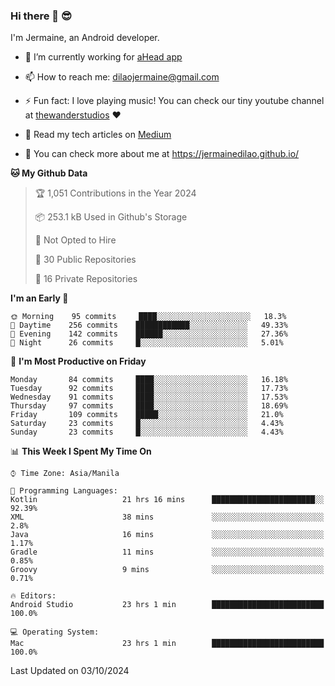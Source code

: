 ### Hi there 👋 😎
I'm Jermaine, an Android developer.

- 🔭 I’m currently working for [aHead app](https://www.ahead-app.com/)

- 📫 How to reach me: dilaojermaine@gmail.com

- ⚡ Fun fact: I love playing music! You can check our tiny youtube channel at [thewanderstudios](https://www.youtube.com/thewanderstudios) ♥️

- 📖 Read my tech articles on [Medium](https://jermainedilao.medium.com/)

- 👀 You can check more about me at https://jermainedilao.github.io/

<!--
**jermainedilao/jermainedilao** is a ✨ _special_ ✨ repository because its `README.md` (this file) appears on your GitHub profile.

Here are some ideas to get you started:

- 🔭 I’m currently working on ...
- 🌱 I’m currently learning ...
- 👯 I’m looking to collaborate on ...
- 🤔 I’m looking for help with ...
- 💬 Ask me about ...
- 📫 How to reach me: ...
- 😄 Pronouns: ...
- ⚡ Fun fact: ...
-->

<!--START_SECTION:waka-->
**🐱 My Github Data** 

> 🏆 1,051 Contributions in the Year 2024
 > 
> 📦 253.1 kB Used in Github's Storage 
 > 
> 🚫 Not Opted to Hire
 > 
> 📜 30 Public Repositories 
 > 
> 🔑 16 Private Repositories  
 > 
**I'm an Early 🐤** 

```text
🌞 Morning    95 commits     ████░░░░░░░░░░░░░░░░░░░░░   18.3% 
🌆 Daytime    256 commits    ████████████░░░░░░░░░░░░░   49.33% 
🌃 Evening    142 commits    ██████░░░░░░░░░░░░░░░░░░░   27.36% 
🌙 Night      26 commits     █░░░░░░░░░░░░░░░░░░░░░░░░   5.01%

```
📅 **I'm Most Productive on Friday** 

```text
Monday       84 commits     ████░░░░░░░░░░░░░░░░░░░░░   16.18% 
Tuesday      92 commits     ████░░░░░░░░░░░░░░░░░░░░░   17.73% 
Wednesday    91 commits     ████░░░░░░░░░░░░░░░░░░░░░   17.53% 
Thursday     97 commits     ████░░░░░░░░░░░░░░░░░░░░░   18.69% 
Friday       109 commits    █████░░░░░░░░░░░░░░░░░░░░   21.0% 
Saturday     23 commits     █░░░░░░░░░░░░░░░░░░░░░░░░   4.43% 
Sunday       23 commits     █░░░░░░░░░░░░░░░░░░░░░░░░   4.43%

```


📊 **This Week I Spent My Time On** 

```text
⌚︎ Time Zone: Asia/Manila

💬 Programming Languages: 
Kotlin                   21 hrs 16 mins      ███████████████████████░░   92.39% 
XML                      38 mins             ░░░░░░░░░░░░░░░░░░░░░░░░░   2.8% 
Java                     16 mins             ░░░░░░░░░░░░░░░░░░░░░░░░░   1.17% 
Gradle                   11 mins             ░░░░░░░░░░░░░░░░░░░░░░░░░   0.85% 
Groovy                   9 mins              ░░░░░░░░░░░░░░░░░░░░░░░░░   0.71%

🔥 Editors: 
Android Studio           23 hrs 1 min        █████████████████████████   100.0%

💻 Operating System: 
Mac                      23 hrs 1 min        █████████████████████████   100.0%

```


 Last Updated on 03/10/2024
<!--END_SECTION:waka-->
